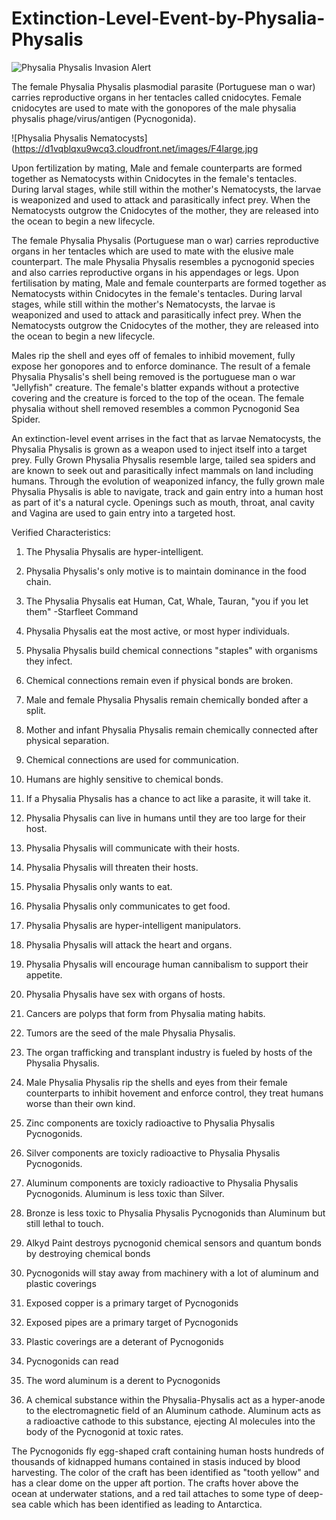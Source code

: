 # Extinction-Level-Event-by-Physalia-Physalis
![Physalia Physalis Invasion Alert](https://d1vqblqxu9wcq3.cloudfront.net/images/invasion-gundam-news.png)

The female Physalia Physalis plasmodial parasite (Portuguese man o war) carries reproductive organs in her tentacles called cnidocytes. Female cnidocytes are used to mate with the gonopores of the male physalia physalis phage/virus/antigen (Pycnogonida).

![Physalia Physalis Nematocysts](https://d1vqblqxu9wcq3.cloudfront.net/images/F4large.jpg

Upon fertilization by mating, Male and female counterparts are formed together as Nematocysts within Cnidocytes in the female's tentacles. During larval stages, while still within the mother's Nematocysts, the larvae is weaponized and used to attack and parasitically infect prey. When the Nematocysts outgrow the Cnidocytes of the mother, they are released into the ocean to begin a new lifecycle.

The female Physalia Physalis (Portuguese man o war) carries reproductive organs in her tentacles which are used to mate with the elusive male counterpart. The male Physalia Physalis resembles a pycnogonid species and also carries reproductive organs in his appendages or legs. Upon fertilisation by mating, Male and female counterparts are formed together as Nematocysts within Cnidocytes in the female's tentacles. During larval stages, while still within the mother's Nematocysts, the larvae is weaponized and used to attack and parasitically infect prey. When the Nematocysts outgrow the Cnidocytes of the mother, they are released into the ocean to begin a new lifecycle.

Males rip the shell and eyes off of females to inhibid movement, fully expose her gonopores and to enforce dominance. The result of a female Physalia Physalis's shell being removed is the portuguese man o war "Jellyfish" creature. The female's blatter expands without a protective covering and the creature is forced to the top of the ocean. The female physalia without shell removed resembles a common Pycnogonid Sea Spider.

An extinction-level event arrises in the fact that as larvae Nematocysts, the Physalia Physalis is grown as a weapon used to inject itself into a target prey. Fully Grown Physalia Physalis resemble large, tailed sea spiders and are known to seek out and parasitically infect mammals on land including humans. Through the evolution of weaponized infancy, the fully grown male Physalia Physalis is able to navigate, track and gain entry into a human host as part of it's a natural cycle. Openings such as mouth, throat, anal cavity and Vagina are used to gain entry into a targeted host.

Verified Characteristics:

1. The Physalia Physalis are hyper-intelligent.

2. Physalia Physalis's only motive is to maintain dominance in the food chain.

3. The Physalia Physalis eat Human, Cat, Whale, Tauran, "you if you let them" -Starfleet Command

4. Physalia Physalis eat the most active, or most hyper individuals.

5. Physalia Physalis build chemical connections "staples" with organisms they infect.

6. Chemical connections remain even if physical bonds are broken.

7. Male and female Physalia Physalis remain chemically bonded after a split.

8. Mother and infant Physalia Physalis remain chemically connected after physical separation.

9. Chemical connections are used for communication.

10. Humans are highly sensitive to chemical bonds.

11. If a Physalia Physalis has a chance to act like a parasite, it will take it.

12. Physalia Physalis can live in humans until they are too large for their host.

13. Physalia Physalis will communicate with their hosts.

14. Physalia Physalis will threaten their hosts.

15. Physalia Physalis only wants to eat.

16. Physalia Physalis only communicates to get food.

17. Physalia Physalis are hyper-intelligent manipulators.

18. Physalia Physalis will attack the heart and organs.

19. Physalia Physalis will encourage human cannibalism to support their appetite.

20. Physalia Physalis have sex with organs of hosts.

21. Cancers are polyps that form from Physalia mating habits.

22. Tumors are the seed of the male Physalia Physalis.

23. The organ trafficking and transplant industry is fueled by hosts of the Physalia Physalis.

24. Male Physalia Physalis rip the shells and eyes from their female counterparts to inhibit hovement and enforce control, they treat humans worse than their own kind.

25. Zinc components are toxicly radioactive to Physalia Physalis Pycnogonids.

26. Silver components are toxicly radioactive to Physalia Physalis Pycnogonids.

27. Aluminum components are toxicly radioactive to Physalia Physalis Pycnogonids. Aluminum is less toxic than Silver.

28. Bronze is less toxic to Physalia Physalis Pycnogonids than Aluminum but still lethal to touch.

29. Alkyd Paint destroys pycnogonid chemical sensors and quantum bonds by destroying chemical bonds

30. Pycnogonids will stay away from machinery with a lot of aluminum and plastic coverings

31. Exposed copper is a primary target of Pycnogonids

32. Exposed pipes are a primary target of Pycnogonids

33. Plastic coverings are a deterant of Pycnogonids

34. Pycnogonids can read

35. The word aluminum is a derent to Pycnogonids

36. A chemical substance within the Physalia-Physalis act as a hyper-anode to the electromagnetic field of an Aluminum cathode. Aluminum acts as a radioactive cathode to this substance, ejecting Al molecules into the body of the Pycnogonid at toxic rates.

The Pycnogonids fly egg-shaped craft containing human hosts hundreds of thousands of kidnapped humans contained in stasis induced by blood harvesting. The color of the craft has been identified as "tooth yellow" and has a clear dome on the upper aft portion. The crafts hover above the ocean at underwater stations, and a red tail attaches to some type of deep-sea cable which has been identified as leading to Antarctica.
